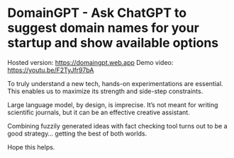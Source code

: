 # DomainGPT - Ask ChatGPT to suggest domain names for your startup and show available options

Hosted version: https://domaingpt.web.app
Demo video: https://youtu.be/F2TyJfr97bA

To truly understand a new tech, hands-on experimentations are essential. This enables us to maximize its strength and side-step constraints.

Large language model, by design, is imprecise. It’s not meant for writing scientific journals, but it can be an effective creative assistant.

Combining fuzzily generated ideas with fact checking tool turns out to be a good strategy… getting the best of both worlds.

Hope this helps.
 
